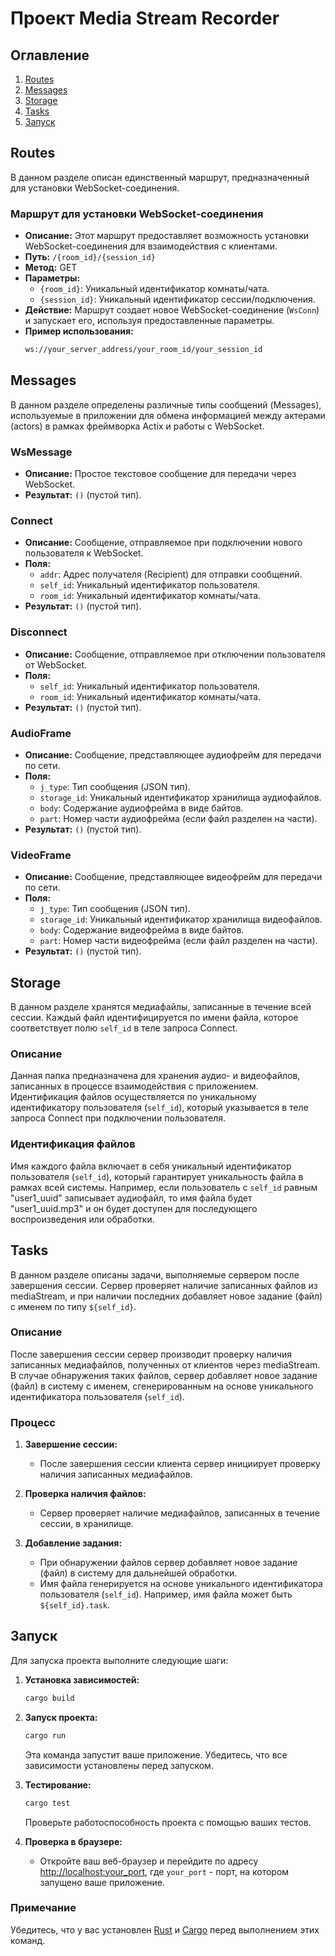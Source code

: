 # Проект Media Stream Recorder

## Оглавление
1. [Routes](#routes)
2. [Messages](#messages)
3. [Storage](#storage)
4. [Tasks](#tasks)
5. [Запуск](#запуск)


## Routes
В данном разделе описан единственный маршрут, предназначенный для установки WebSocket-соединения.

### Маршрут для установки WebSocket-соединения
- **Описание:** Этот маршрут предоставляет возможность установки WebSocket-соединения для взаимодействия с клиентами.
- **Путь:** `/{room_id}/{session_id}`
- **Метод:** GET
- **Параметры:**
  - `{room_id}`: Уникальный идентификатор комнаты/чата.
  - `{session_id}`: Уникальный идентификатор сессии/подключения.
- **Действие:** Маршрут создает новое WebSocket-соединение (`WsConn`) и запускает его, используя предоставленные параметры.
- **Пример использования:**
  ```bash
  ws://your_server_address/your_room_id/your_session_id


## Messages
В данном разделе определены различные типы сообщений (Messages), используемые в приложении для обмена информацией между актерами (actors) в рамках фреймворка Actix и работы с WebSocket.

### WsMessage
- **Описание:** Простое текстовое сообщение для передачи через WebSocket.
- **Результат:** `()` (пустой тип).

### Connect
- **Описание:** Сообщение, отправляемое при подключении нового пользователя к WebSocket.
- **Поля:**
    - `addr`: Адрес получателя (Recipient) для отправки сообщений.
    - `self_id`: Уникальный идентификатор пользователя.
    - `room_id`: Уникальный идентификатор комнаты/чата.
- **Результат:** `()` (пустой тип).

### Disconnect
- **Описание:** Сообщение, отправляемое при отключении пользователя от WebSocket.
- **Поля:**
    - `self_id`: Уникальный идентификатор пользователя.
    - `room_id`: Уникальный идентификатор комнаты/чата.
- **Результат:** `()` (пустой тип).

### AudioFrame
- **Описание:** Сообщение, представляющее аудиофрейм для передачи по сети.
- **Поля:**
    - `j_type`: Тип сообщения (JSON тип).
    - `storage_id`: Уникальный идентификатор хранилища аудиофайлов.
    - `body`: Содержание аудиофрейма в виде байтов.
    - `part`: Номер части аудиофрейма (если файл разделен на части).
- **Результат:** `()` (пустой тип).

### VideoFrame
- **Описание:** Сообщение, представляющее видеофрейм для передачи по сети.
- **Поля:**
    - `j_type`: Тип сообщения (JSON тип).
    - `storage_id`: Уникальный идентификатор хранилища видеофайлов.
    - `body`: Содержание видеофрейма в виде байтов.
    - `part`: Номер части видеофрейма (если файл разделен на части).
- **Результат:** `()` (пустой тип).


## Storage
В данном разделе хранятся медиафайлы, записанные в течение всей сессии. Каждый файл идентифицируется по имени файла, которое соответствует полю `self_id` в теле запроса Connect.

### Описание
Данная папка предназначена для хранения аудио- и видеофайлов, записанных в процессе взаимодействия с приложением. Идентификация файлов осуществляется по уникальному идентификатору пользователя (`self_id`), который указывается в теле запроса Connect при подключении пользователя.

### Идентификация файлов
Имя каждого файла включает в себя уникальный идентификатор пользователя (`self_id`), который гарантирует уникальность файла в рамках всей системы. Например, если пользователь с `self_id` равным "user1_uuid" записывает аудиофайл, то имя файла будет "user1_uuid.mp3" и он будет доступен для последующего воспроизведения или обработки.


## Tasks
В данном разделе описаны задачи, выполняемые сервером после завершения сессии. Сервер проверяет наличие записанных файлов из mediaStream, и при наличии последних добавляет новое задание (файл) с именем по типу `${self_id}`.

### Описание
После завершения сессии сервер производит проверку наличия записанных медиафайлов, полученных от клиентов через mediaStream. В случае обнаружения таких файлов, сервер добавляет новое задание (файл) в систему с именем, сгенерированным на основе уникального идентификатора пользователя (`self_id`).

### Процесс
1. **Завершение сессии:**
   - После завершения сессии клиента сервер инициирует проверку наличия записанных медиафайлов.

2. **Проверка наличия файлов:**
   - Сервер проверяет наличие медиафайлов, записанных в течение сессии, в хранилище.

3. **Добавление задания:**
   - При обнаружении файлов сервер добавляет новое задание (файл) в систему для дальнейшей обработки.
   - Имя файла генерируется на основе уникального идентификатора пользователя (`self_id`). Например, имя файла может быть `${self_id}.task`.


## Запуск
Для запуска проекта выполните следующие шаги:

1. **Установка зависимостей:**
    ```bash
    cargo build
    ```

2. **Запуск проекта:**
    ```bash
    cargo run
    ```

    Эта команда запустит ваше приложение. Убедитесь, что все зависимости установлены перед запуском.

3. **Тестирование:**
    ```bash
    cargo test
    ```

    Проверьте работоспособность проекта с помощью ваших тестов.

4. **Проверка в браузере:**
   - Откройте ваш веб-браузер и перейдите по адресу [http://localhost:your_port](http://localhost:your_port), где `your_port` - порт, на котором запущено ваше приложение.

### Примечание
Убедитесь, что у вас установлен [Rust](https://www.rust-lang.org/tools/install) и [Cargo](https://doc.rust-lang.org/cargo/getting-started/installation.html) перед выполнением этих команд.

